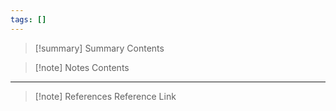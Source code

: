 ```yaml
---
tags: []
---
```


> [!summary] Summary
> Contents


> [!note] Notes
> Contents


___
> [!note] References
> Reference Link

